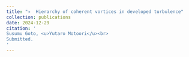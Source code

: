 ```yaml
---
title: "✈  Hierarchy of coherent vortices in developed turbulence"
collection: publications
date: 2024-12-29
citation: '
Susumu Goto, <u>Yutaro Motoori</u><br> 
Submitted.
'
---
```

